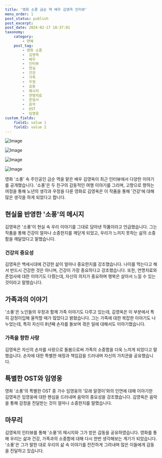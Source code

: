 ```yaml
---
title: '영화 소풍 금순 역 배우 김영옥 인터뷰'
menu_order: 1
post_status: publish
post_excerpt: 
post_date: 2024-02-17 18:37:01
taxonomy:
    category:
        - 연예
    post_tag:
        - 영화 소풍
        -  김영옥
        -  배우
        -  인터뷰
        -  현실
        -  건강
        -  가족
        -  우정
        -  감동
        -  메시지
        -  연명치료
        -  존엄사
        -  음악
        -  OST
        -  임영웅
custom_fields:
    field1: value 1
    field2: value 2
---
```


![Image](https://mimgnews.pstatic.net/image/108/2024/02/11/0003214245_001_20240211150105753.jpg?type=w540)

![Image](https://ssl.pstatic.net/mimgnews/image/108/2024/02/11/0003214245_002_20240211150105764.jpg?type=w540)

![Image](https://mimgnews.pstatic.net/image/108/2024/02/11/0003214245_003_20240211150105780.jpg?type=w540)

![Image](https://ssl.pstatic.net/mimgnews/image/108/2024/02/11/0003214245_004_20240211150105788.jpg?type=w540)

영화 '소풍' 속 주인공인 금순 역을 맡은 배우 김영옥이 최근 인터뷰에서 다양한 이야기를 공개했습니다. '소풍'은 두 친구의 감동적인 여행 이야기를 그리며, 고향으로 향하는 여정을 통해 노년의 생각과 우정을 다룬 영화로 김영옥은 이 작품을 통해 '건강'에 대해 많은 생각을 하게 되었다고 합니다.
## 현실을 반영한 '소풍'의 메시지
김영옥은 '소풍'이 현실 속 우리 이야기를 그대로 담아낸 작품이라고 언급했습니다. 그는 작품을 통해 건강이 얼마나 소중한지를 깨닫게 되었고, 우리가 느끼지 못하는 삶의 소중함을 깨달았다고 말했습니다.
### 건강의 중요성
김영옥은 백세시대에 건강한 삶이 얼마나 중요한지를 강조했습니다. 나이를 먹는다고 해서 반드시 건강한 것은 아니며, 건강이 가장 중요하다고 강조했습니다. 또한, 연명치료와 존엄사에 대한 이야기도 다뤘는데, 자신의 의지가 중요하며 행복은 살아서 느낄 수 있는 것이라고 말했습니다.
## 가족과의 이야기
'소풍'은 노인들의 우정과 함께 가족 이야기도 다루고 있는데, 김영옥은 이 부분에서 특히 감정이입해 울컥할 때가 많았다고 밝혔습니다. 그는 가족에 대한 복잡한 이야기도 나누었는데, 특히 자신이 8년째 손자를 돌보며 겪은 일에 대해서도 이야기했습니다.
### 가족을 향한 사랑
김영옥은 자신의 손자를 사랑으로 돌봄으로써 가족의 소중함을 더욱 느끼게 되었다고 말했습니다. 손자에 대한 특별한 애정과 책임감을 드러내며 자신의 가치관을 공유했습니다.
## 특별한 OST와 임영웅
영화 '소풍'의 특별한 OST 중 가수 임영웅의 '모래 알갱이'와의 인연에 대해 이야기한 김영옥은 임영웅에 대한 팬심을 드러내며 음악의 중요성을 강조했습니다. 김영옥은 음악을 통해 감정을 전달받는 것이 얼마나 소중한지를 말했습니다.
## 마무리
김영옥의 인터뷰를 통해 '소풍'의 메시지와 그가 받은 감동을 공유하였습니다. 영화를 통해 우리는 삶과 건강, 가족과의 소중함에 대해 다시 한번 생각해보는 계기가 되었습니다. '소풍'은 그가 말한 대로 우리의 삶 속 이야기를 잔잔하게 그려내며 많은 이들에게 감동을 전달하고 있습니다.
